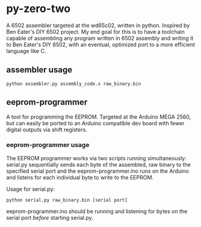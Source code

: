 # py-zero-two

A 6502 assembler targeted at the wd65c02, written in python. Inspired by Ben Eater's DIY 6502 project. My end goal for this is to have a toolchain capable of assembling any program written in 6502 assembly and writing it to Ben Eater's DIY 6502, with an eventual, optimized port to a more efficient language like C.

## assembler usage
```
python assembler.py assembly_code.s raw_binary.bin
```

## eeprom-programmer
A tool for programming the EEPROM. Targeted at the Arduino MEGA 2560, but can easily be ported to an Arduino compatible dev board with fewer digital outputs via shift registers.

### eeprom-programmer usage
The EEPROM programmer works via two scripts running simultaneously: serial.py sequentially sends each byte of the assembled, raw binary to the specified serial port and the eeprom-programmer.ino runs on the Arduino and listens for each individual byte to write to the EEPROM.

Usage for serial.py:
```
python serial.py raw_binary.bin [serial port]
```

eeprom-programmer.ino should be running and listening for bytes on the serial port *before* starting serial.py. 
